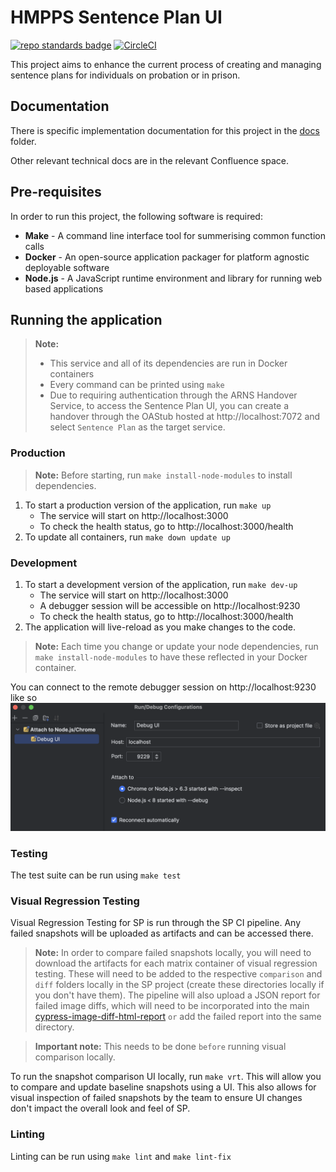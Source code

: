 # HMPPS Sentence Plan UI
[![repo standards badge](https://img.shields.io/badge/dynamic/json?color=blue&style=flat&logo=github&label=MoJ%20Compliant&query=%24.result&url=https%3A%2F%2Foperations-engineering-reports.cloud-platform.service.justice.gov.uk%2Fapi%2Fv1%2Fcompliant_public_repositories%2Fhmpps-sentence-plan-ui)](https://operations-engineering-reports.cloud-platform.service.justice.gov.uk/public-github-repositories.html#hmpps-sentence-plan-ui "Link to report")
[![CircleCI](https://circleci.com/gh/ministryofjustice/hmpps-sentence-plan-ui/tree/main.svg?style=svg)](https://circleci.com/gh/ministryofjustice/hmpps-sentence-plan-ui)

This project aims to enhance the current process of creating and managing
sentence plans for individuals on probation or in prison.

## Documentation

There is specific implementation documentation for this project in the [docs](./docs) folder.

Other relevant technical docs are in the relevant Confluence space.

## Pre-requisites
In order to run this project, the following software is required:

- **Make** - A command line interface tool for summerising common function calls
- **Docker** - An open-source application packager for platform agnostic deployable software
- **Node.js** - A JavaScript runtime environment and library for running web based applications

## Running the application

> **Note:**
> - This service and all of its dependencies are run in Docker containers
> - Every command can be printed using `make`
> - Due to requiring authentication through the ARNS Handover Service,
    to access the Sentence Plan UI, you can create a handover through the
    OAStub hosted at http://localhost:7072 and select `Sentence Plan` as the target service.

### Production

> **Note:** Before starting, run `make install-node-modules` to install dependencies.

1. To start a production version of the application, run `make up`
    - The service will start on http://localhost:3000
    - To check the health status, go to http://localhost:3000/health
2. To update all containers, run `make down update up`

### Development
1. To start a development version of the application, run `make dev-up`
    - The service will start on http://localhost:3000
    - A debugger session will be accessible on http://localhost:9230
    - To check the health status, go to http://localhost:3000/health
2. The application will live-reload as you make changes to the code.

> **Note:** Each time you change or update your node dependencies, run `make install-node-modules` to have these reflected in your Docker container.

You can connect to the remote debugger session on http://localhost:9230 like so
[![API docs](https://github.com/ministryofjustice/hmpps-strengths-based-needs-assessments-ui/blob/main/.readme/debugger.png?raw=true)]()

### Testing
The test suite can be run using `make test`

### Visual Regression Testing
Visual Regression Testing for SP is run through the SP CI pipeline. Any failed snapshots will be uploaded as artifacts and can be accessed there.

> **Note:** In order to compare failed snapshots locally, you will need to download the artifacts for each matrix container of visual regression testing.
> These will need to be added to the respective `comparison` and `diff` folders locally in the SP project (create these directories locally if you
> don't have them). The pipeline will also upload a JSON report for failed image diffs, which will need to be incorporated into the main
> [cypress-image-diff-html-report](cypress-image-diff-html-report/cypress-image-diff.json) `or` add the failed report into the same directory.

> **Important note:** This needs to be done `before` running visual comparison locally.

To run the snapshot comparison UI locally, run `make vrt`. This will allow you to compare and update baseline snapshots using a UI. This also allows for visual inspection
of failed snapshots by the team to ensure UI changes don't impact the overall look and feel of SP.

### Linting
Linting can be run using `make lint` and `make lint-fix`
